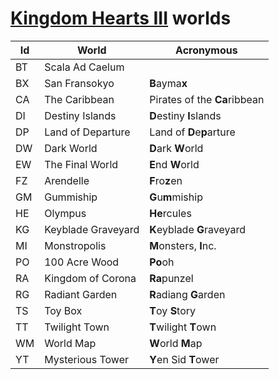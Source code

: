 # [Kingdom Hearts III](index.md) worlds

| Id | World             | Acronymous
|----|-------------------|---------
| BT | Scala Ad Caelum   |
| BX | San Fransokyo     | **B**ayma**x**
| CA | The Caribbean     | Pirates of the **Ca**ribbean
| DI | Destiny Islands   | **D**estiny **I**slands
| DP | Land of Departure | Land of **D**e**p**arture
| DW | Dark World        | **D**ark **W**orld
| EW | The Final World   | **E**nd **W**orld
| FZ | Arendelle         | **F**ro**z**en
| GM | Gummiship         | **G**u**m**miship
| HE | Olympus           | **He**rcules
| KG | Keyblade Graveyard| **K**eyblade **G**raveyard
| MI | Monstropolis      | **M**onsters, **I**nc.
| PO | 100 Acre Wood     | **Po**oh
| RA | Kingdom of Corona | **Ra**punzel
| RG | Radiant Garden    | **R**adiang **G**arden
| TS | Toy Box           | **T**oy **S**tory
| TT | Twilight Town     | **T**wilight **T**own
| WM | World Map         | **W**orld **M**ap
| YT | Mysterious Tower  | **Y**en Sid **T**ower
